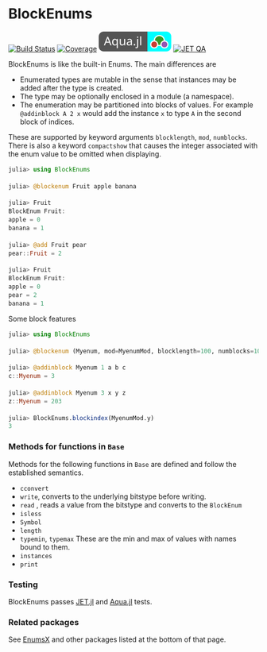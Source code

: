 # BlockEnums

[![Build Status](https://github.com/jlapeyre/BlockEnums.jl/actions/workflows/CI.yml/badge.svg?branch=main)](https://github.com/jlapeyre/BlockEnums.jl/actions/workflows/CI.yml?query=branch%3Amain)
[![Coverage](https://codecov.io/gh/jlapeyre/BlockEnums.jl/branch/main/graph/badge.svg)](https://codecov.io/gh/jlapeyre/BlockEnums.jl)
[![Aqua QA](https://raw.githubusercontent.com/JuliaTesting/Aqua.jl/master/badge.svg)](https://github.com/JuliaTesting/Aqua.jl)
[![JET QA](https://img.shields.io/badge/JET.jl-%E2%9C%88%EF%B8%8F-%23aa4444)](https://github.com/aviatesk/JET.jl)
<!-- [![deps](https://juliahub.com/docs/BlockEnums/deps.svg)](https://juliahub.com/ui/Packages/BlockEnums/2Dg1l?t=2) -->
<!-- [![version](https://juliahub.com/docs/BlockEnums/version.svg)](https://juliahub.com/ui/Packages/BlockEnums/2Dg1l) -->

BlockEnums is like the built-in Enums. The main differences are

* Enumerated types are mutable in the sense that instances may be added after the type is created.
* The type may be optionally enclosed in a module (a namespace).
* The enumeration may be partitioned into blocks of values. For example `@addinblock A 2 x` would add
the instance `x` to type `A` in the second block of indices.

These are supported by keyword arguments `blocklength`, `mod`, `numblocks`.
There is also a keyword `compactshow` that causes the integer associated with the enum value to be
omitted when displaying.

```julia
julia> using BlockEnums

julia> @blockenum Fruit apple banana

julia> Fruit
BlockEnum Fruit:
apple = 0
banana = 1

julia> @add Fruit pear
pear::Fruit = 2

julia> Fruit
BlockEnum Fruit:
apple = 0
pear = 2
banana = 1
```

Some block features

```julia
julia> using BlockEnums

julia> @blockenum (Myenum, mod=MyenumMod, blocklength=100, numblocks=10, compactshow=false)

julia> @addinblock Myenum 1 a b c
c::Myenum = 3

julia> @addinblock Myenum 3 x y z
z::Myenum = 203

julia> BlockEnums.blockindex(MyenumMod.y)
3
```

### Methods for functions in `Base`

Methods for the following functions in `Base` are defined and follow the established semantics.
* `cconvert`
* `write`, converts to the underlying bitstype before writing.
* `read` , reads a value from the bitstype and converts to the `BlockEnum`
* `isless`
* `Symbol`
* `length`
* `typemin`, `typemax` These are the min and max of values with names bound to them.
* `instances`
* `print`

### Testing



BlockEnums passes [JET.jl](https://github.com/aviatesk/JET.jl) and [Aqua.jl](https://github.com/JuliaTesting/Aqua.jl) tests.

### Related packages

See [EnumsX](https://github.com/fredrikekre/EnumX.jl) and other packages listed at the bottom of that page.
